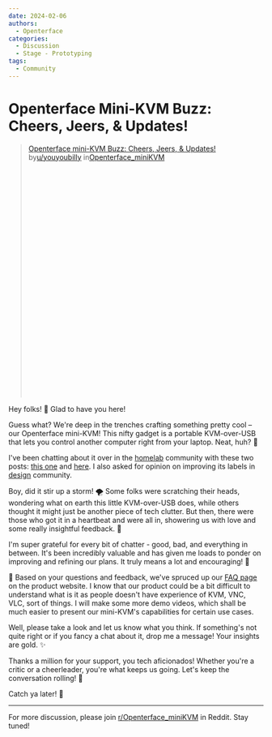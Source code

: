 ```yaml
---
date: 2024-02-06
authors:
  - Openterface
categories:
  - Discussion
  - Stage - Prototyping
tags:
  - Community
---
```


# Openterface Mini-KVM Buzz: Cheers, Jeers, & Updates!

<blockquote class="reddit-embed-bq" style="height:500px" data-embed-height="479"><a href="https://www.reddit.com/r/Openterface_miniKVM/comments/1ak4kes/minikvm_openterface_buzz_cheers_jeers_updates/">Openterface mini-KVM Buzz: Cheers, Jeers, &amp; Updates!</a><br> by<a href="https://www.reddit.com/user/youyoubilly/">u/youyoubilly</a> in<a href="https://www.reddit.com/r/Openterface_miniKVM/">Openterface_miniKVM</a></blockquote><script async="" src="https://embed.reddit.com/widgets.js" charset="UTF-8"></script>

<!-- more -->

Hey folks! 🎉 Glad to have you here!

Guess what? We're deep in the trenches crafting something pretty cool – our Openterface mini-KVM! This nifty gadget is a portable KVM-over-USB that lets you control another computer right from your laptop. Neat, huh? 🚀

I've been chatting about it over in the [homelab](https://www.reddit.com/r/homelab/) community with these two posts: [this one](https://www.reddit.com/r/homelab/comments/1acdfwt/crafting_a_minikvm_prototype_in_a_black_aluminium/?utm_source=share&utm_medium=web2x&context=3) and [here](https://www.reddit.com/r/homelab/comments/1ahwrl4/trying_out_my_minikvm_on_ubuntu_any_feedback/?utm_source=share&utm_medium=web2x&context=3). I also asked for opinion on improving its labels in [design](https://www.reddit.com/r/Design/comments/1aht6m3/new_look_for_our_minikvm_what_do_you_think/?utm_source=share&utm_medium=web2x&context=3) community.

Boy, did it stir up a storm! 🌪️ Some folks were scratching their heads, wondering what on earth this little KVM-over-USB does, while others thought it might just be another piece of tech clutter. But then, there were those who got it in a heartbeat and were all in, showering us with love and some really insightful feedback. 🥰

I'm super grateful for every bit of chatter - good, bad, and everything in between. It's been incredibly valuable and has given me loads to ponder on improving and refining our plans. It truly means a lot and encouraging! 🌟

🤔 Based on your questions and feedback, we've spruced up our [FAQ page](https://openterface.com/faq/) on the product website. I know that our product could be a bit difficult to understand what is it as people doesn't have experience of KVM, VNC, VLC, sort of things. I will make some more demo videos, which shall be much easier to present our mini-KVM's capabilities for certain use cases.

Well, please take a look and let us know what you think. If something's not quite right or if you fancy a chat about it, drop me a message! Your insights are gold. ✨

Thanks a million for your support, you tech aficionados! Whether you're a critic or a cheerleader, you're what keeps us going. Let's keep the conversation rolling! 💌

Catch ya later! 🌈

--------

For more discussion, please join [r/Openterface_miniKVM](https://www.reddit.com/r/Openterface_miniKVM/) in Reddit. Stay tuned!
